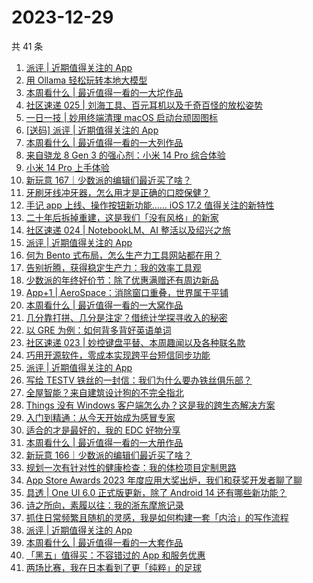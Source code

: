 # 2023-12-29

共 41 条

<!-- BEGIN SSPAI -->
<!-- 最后更新时间 2023-12-29 22:03:54 +0800 -->
1. [派评 | 近期值得关注的 App](https://sspai.com/post/85340)
1. [用 Ollama 轻松玩转本地大模型](https://sspai.com/post/85193)
1. [本周看什么 | 最近值得一看的一大坨作品](https://sspai.com/post/85272)
1. [社区速递 025 | 刘海工具、百元耳机以及千奇百怪的放松姿势](https://sspai.com/post/85179)
1. [一日一技 | 妙用终端清理 macOS 启动台顽固图标](https://sspai.com/post/85136)
1. [[送码] 派评 | 近期值得关注的 App](https://sspai.com/post/85158)
1. [本周看什么 | 最近值得一看的一大列作品](https://sspai.com/post/85106)
1. [来自骁龙 8 Gen 3 的强心剂：小米 14 Pro 综合体验](https://sspai.com/post/84805)
1. [小米 14 Pro 上手体验](https://sspai.com/post/84510)
1. [新玩意 167｜少数派的编辑们最近买了啥？](https://sspai.com/post/85074)
1. [牙刷牙线冲牙器，怎么用才是正确的口腔保健？](https://sspai.com/post/85039)
1. [手记 app 上线、操作按钮新功能…… iOS 17.2 值得关注的新特性](https://sspai.com/post/85032)
1. [二十年后拆掉重建，这是我们「没有风格」的新家](https://sspai.com/post/85035)
1. [社区速递 024 | NotebookLM、AI 整活以及绍兴之旅](https://sspai.com/post/85007)
1. [派评 | 近期值得关注的 App](https://sspai.com/post/84981)
1. [何为 Bento 式布局，怎么生产力工具网站都在用？](https://sspai.com/post/84628)
1. [告别折腾，获得稳定生产力：我的效率工具观](https://sspai.com/post/84938)
1. [少数派的年终好价节：除了优惠满赠还有周边新品](https://sspai.com/post/84926)
1. [App+1 | AeroSpace：消除窗口重叠，世界属于平铺](https://sspai.com/post/84935)
1. [本周看什么 | 最近值得一看的一大窝作品](https://sspai.com/post/84930)
1. [几分靠打拼、几分是注定？借统计学探寻收入的秘密](https://sspai.com/post/84836)
1. [以 GRE 为例：如何背多背好英语单词](https://sspai.com/post/84835)
1. [社区速递 023 | 妙控键盘平替、本周趣闻以及各种联名款](https://sspai.com/post/84866)
1. [巧用开源软件，零成本实现跨平台短信同步功能](https://sspai.com/post/84621)
1. [派评 | 近期值得关注的 App](https://sspai.com/post/84841)
1. [写给 TESTV 铁丝的一封信：我们为什么要办铁丝俱乐部？](https://sspai.com/post/84823)
1. [全屋智能？来自建筑设计狗的不完全指北](https://sspai.com/post/84820)
1. [Things 没有 Windows 客户端怎么办？这是我的跨生态解决方案](https://sspai.com/post/84834)
1. [入门到精通：从今天开始成为感冒专家](https://sspai.com/post/84574)
1. [适合的才是最好的，我的 EDC 好物分享](https://sspai.com/post/84762)
1. [本周看什么 | 最近值得一看的一大册作品](https://sspai.com/post/84770)
1. [新玩意 166｜少数派的编辑们最近买了啥？](https://sspai.com/post/84740)
1. [规划一次有针对性的健康检查：我的体检项目定制思路](https://sspai.com/post/84739)
1. [App Store Awards 2023 年度应用大奖出炉，我们和获奖开发者聊了聊](https://sspai.com/post/84738)
1. [具透 | One UI 6.0 正式版更新，除了 Android 14 还有哪些新功能？](https://sspai.com/post/84715)
1. [诗之所向，素履以往：我的浙东摩旅记录](https://sspai.com/post/84702)
1. [抓住日常频繁且随机的灵感，我是如何构建一套「内洽」的写作流程](https://sspai.com/post/84644)
1. [派评 | 近期值得关注的 App](https://sspai.com/post/84665)
1. [本周看什么 | 最近值得一看的一大套作品](https://sspai.com/post/84612)
1. [「黑五」值得买：不容错过的 App 和服务优惠](https://sspai.com/post/84611)
1. [两场比赛，我在日本看到了更「纯粹」的足球](https://sspai.com/post/84503)
<!-- END SSPAI -->